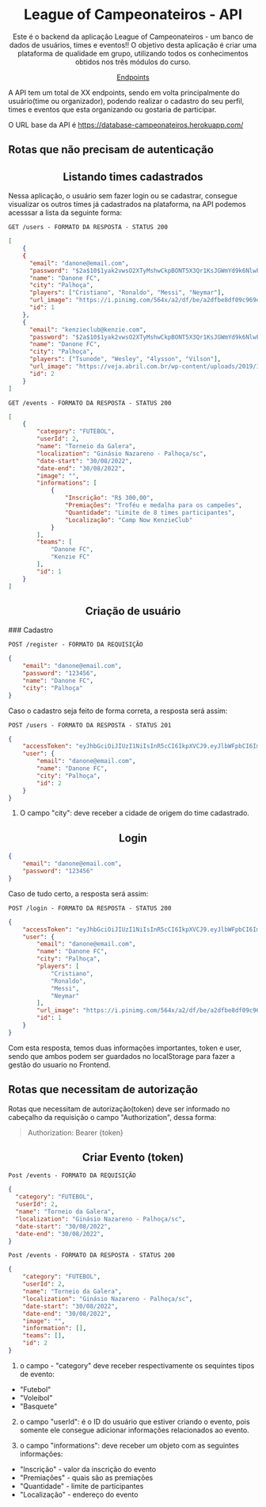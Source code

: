 <h1 align="center">
League of Campeonateiros - API
</h1>

<p align = "center">
Este é o backend da aplicação League of Campeonateiros - um banco de dados de usuários, times e eventos!! O objetivo desta aplicação é criar uma plataforma de qualidade em grupo, utilizando todos os conhecimentos obtidos nos três módulos do curso.
</p>

<p align="center">
  <a href="#endpoints">Endpoints</a>
</p>

A API tem um total de XX endpoints, sendo em volta principalmente do usuário(time ou organizador), podendo realizar o cadastro do seu perfil, times e eventos que esta organizando ou gostaria de participar.

O URL base da API é  https://database-campeonateiros.herokuapp.com/

## Rotas que não precisam de autenticação

<h2 align ='center'> Listando times cadastrados </h2>

Nessa aplicação, o usuário sem fazer login ou se cadastrar, consegue visualizar os outros times já cadastrados na plataforma, na API podemos acesssar a lista da seguinte forma: 

`GET /users - FORMATO DA RESPOSTA - STATUS 200`

```json
[
	{
    {
      "email": "danone@email.com",
      "password": "$2a$10$1yak2vwsO2XTyMshwCkpBONT5X3Qr1KsJGWmYd9k6NlwFx9TyVdZy",
      "name": "Danone FC",
      "city": "Palhoça",
      "players": ["Cristiano", "Ronaldo", "Messi", "Neymar"],
      "url_image": "https://i.pinimg.com/564x/a2/df/be/a2dfbe8df09c969ec925b8cf1fa6ab47.jpg",
      "id": 1
    },
    {
      "email": "kenzieclub@kenzie.com",
      "password": "$2a$10$1yak2vwsO2XTyMshwCkpBONT5X3Qr1KsJGWmYd9k6NlwFx9TyVdZy",
      "name": "Danone FC",
      "city": "Palhoça",
      "players": ["Tsunode", "Wesley", "4lysson", "Vilson"],
      "url_image": "https://veja.abril.com.br/wp-content/uploads/2019/12/1.jpg",
      "id": 2
    }
]
```

`GET /events - FORMATO DA RESPOSTA - STATUS 200`

```json
[
	{
		"category": "FUTEBOL",
		"userId": 2,
		"name": "Torneio da Galera",
		"localization": "Ginásio Nazareno - Palhoça/sc",
		"date-start": "30/08/2022",
		"date-end": "30/08/2022",
		"image": "",
		"informations": [
			{
				"Inscrição": "R$ 300,00",
				"Premiações": "Troféu e medalha para os campeões",
				"Quantidade": "Limite de 8 times participantes",
				"Localização": "Camp Now KenzieClub"
			}
		],
		"teams": [
			"Danone FC",
			"Kenzie FC"
		],
		"id": 1
	}
]
```

<h2 align ='center'> Criação de usuário </h2>
### Cadastro

`POST /register - FORMATO DA REQUISIÇÃO`

```json
{
	"email": "danone@email.com",
	"password": "123456",
	"name": "Danone FC",
	"city": "Palhoça"
}
```
Caso o cadastro seja feito de forma correta, a resposta será assim:

`POST /users - FORMATO DA RESPOSTA - STATUS 201`

```json
{
	"accessToken": "eyJhbGciOiJIUzI1NiIsInR5cCI6IkpXVCJ9.eyJlbWFpbCI6ImRhbm9uZUBlbWFpbC5jb20iLCJpYXQiOjE2NjE5MDA2NjAsImV4cCI6MTY2MTkwNDI2MCwic3ViIjoiMiJ9.ZlkLFQiR3QFk4p-g0e4CNxh-fVfudgGZ0i8JVkFUPVs",
	"user": {
		"email": "danone@email.com",
		"name": "Danone FC",
		"city": "Palhoça",
		"id": 2
	}
}
```

1. O campo "city": deve receber a cidade de origem do time cadastrado.

<h2 align = "center"> Login </h2>

```json
{
	"email": "danone@email.com",
	"password": "123456"
}
```
Caso de tudo certo, a resposta será assim:

`POST /login - FORMATO DA RESPOSTA - STATUS 200`

```json
{
	"accessToken": "eyJhbGciOiJIUzI1NiIsInR5cCI6IkpXVCJ9.eyJlbWFpbCI6ImRhbm9uZUBlbWFpbC5jb20iLCJpYXQiOjE2NjE5MDY0NTEsImV4cCI6MTY2MTkxMDA1MSwic3ViIjoiMSJ9.xH2G55cvVVoIf6oKF10bgG-vmuUyBfBfNeYQebxtnT0",
	"user": {
		"email": "danone@email.com",
		"name": "Danone FC",
		"city": "Palhoça",
		"players": [
			"Cristiano",
			"Ronaldo",
			"Messi",
			"Neymar"
		],
		"url_image": "https://i.pinimg.com/564x/a2/df/be/a2dfbe8df09c969ec925b8cf1fa6ab47.jpg",
		"id": 1
	}
}
```

Com esta resposta, temos duas informações importantes, token e user, sendo que ambos podem ser guardados no localStorage para fazer a gestão do usuario no Frontend.

## Rotas que necessitam de autorização

Rotas que necessitam de autorização(token) deve ser informado no cabeçalho da requisição o campo "Authorization", dessa forma:

> Authorization: Bearer {token}

<h2 align ='center'> Criar Evento (token) </h2>

`Post /events - FORMATO DA REQUISIÇÃO`

```json
{
  "category": "FUTEBOL",
  "userId": 2,
  "name": "Torneio da Galera",
  "localization": "Ginásio Nazareno - Palhoça/sc",
  "date-start": "30/08/2022",
  "date-end": "30/08/2022",
}
```

`Post /events - FORMATO DA RESPOSTA - STATUS 200`

```json
{
	"category": "FUTEBOL",
	"userId": 2,
	"name": "Torneio da Galera",
	"localization": "Ginásio Nazareno - Palhoça/sc",
	"date-start": "30/08/2022",
	"date-end": "30/08/2022",
	"image": "",
	"information": [],
	"teams": [],
	"id": 2
}
```

1. o campo - "category" deve receber respectivamente os sequintes tipos de evento:
  - "Futebol"
  - "Voleibol"
  - "Basquete"
  
2. o campo "userId": é o ID do usuário que estiver criando o evento, pois somente ele consegue adicionar informações relacionados ao evento.

3. o campo "informations": deve receber um objeto com as seguintes informações:
 - "Inscrição" - valor da inscrição do evento
 - "Premiações" - quais são as premiações
 - "Quantidade" - limite de participantes
 - "Localização" - endereço do evento
